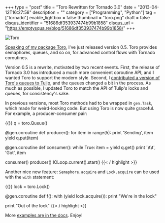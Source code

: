 +++
type = "post"
title = "Toro Rewritten for Tornado 3.0"
date = "2013-04-12T16:27:58"
description = ""
category = ["Programming", "Python"]
tag = ["tornado"]
enable_lightbox = false
thumbnail = "toro.png"
draft = false
disqus_identifier = "51686df353937474b99b1858"
disqus_url = "https://emptysqua.re/blog/51686df353937474b99b1858/"
+++

<p><img alt="Toro" border="0" src="toro.png" style="display:block; margin-left:auto; margin-right:auto;" title="toro.png"/></p>
<p><a href="/pycon-lightning-talk-about-toro/">Speaking of my package Toro</a>, I've just released version 0.5. Toro provides semaphores, queues, and so on, for advanced control flows with Tornado coroutines. </p>
<p>Version 0.5 is a rewrite, motivated by two recent events. First, the release of Tornado 3.0 has introduced a much more convenient coroutine API, and I wanted Toro to support the modern style. Second, I <a href="http://code.google.com/p/tulip/source/detail?r=f83dba559f89">contributed a version of Toro's queues to Tulip</a>, and the queues changed a bit in the process. As much as possible, I updated Toro to match the API of Tulip's locks and queues, for consistency's sake.</p>
<p>In previous versions, most Toro methods had to be wrapped in <code>gen.Task</code>, which made for weird-looking code. But using Toro is now quite graceful. For example, a producer-consumer pair:</p>

{{<highlight python3>}}
q = toro.Queue()

@gen.coroutine
def producer():
    for item in range(5):
        print 'Sending', item
        yield q.put(item)

@gen.coroutine
def consumer():
    while True:
        item = yield q.get()
        print '\t\t', 'Got', item

consumer()
producer()
IOLoop.current().start()
{{< / highlight >}}

<p>Another nice new feature: <code>Semaphore.acquire</code> and <code>Lock.acquire</code> can be used with the <code>with</code> statement:</p>

{{<highlight python3>}}
lock = toro.Lock()

@gen.coroutine
def f():
   with (yield lock.acquire()):
       print "We're in the lock"

   print "Out of the lock"
{{< / highlight >}}

<p>More <a href="http://toro.readthedocs.org/en/stable">examples are in the docs</a>. Enjoy!</p>

